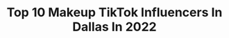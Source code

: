 ---
title: Top 10 Makeup TikTok Influencers In Dallas In 2022
description: >-
  Find top makeup TikTok influencers in Dallas in 2022. Most popular hashtags: #fyp #makeup #dallas #foryoupage.
platform: TikTok
hits: 56
text_top: Discover the best TikTok profiles on inBeat.
text_bottom: Our database aggregates 56 TikTok influencers like this in Dallas, United States for you to pitch.
profiles:
  - username: "makeupbymanueltx"
    fullname: >-
      Manuel C.
    bio: >-
      PRO MUARTIST - LIFE IS SHORT ,MAKE UP. “ just a regular dude frm DALLAS,TX
    location: "United States"
    followers: 4486
    engagement: 1072
    commentsToLikes: 0.026668
    id: ckb9d6c0007b80j238430hhk3
    verified: false
    hashtags: "#dallastx, #texas, #makeupartist, #quarantine"
  - username: "mirabella.g"
    fullname: >-
      mira;)
    bio: >-
      .Venmo-Mira-Goodman 🦋⛓🌙🍃🚬 🖤 /native/ bc u be so concerned
    location: "United States"
    followers: 9160
    engagement: 1834
    commentsToLikes: 0.147173
    id: ck9ep97wvrls50j7857inu6f0
    verified: false
    hashtags: "#goth, #emo, #alt, #fyp"
  - username: "monitoocrazy"
    fullname: >-
      Monica💗
    bio: >-
      CEO of Ayyyyyy and Marisaaaaa!✨ Mexican American 🇲🇽 Insta: Monitoocrazy Dtx🤠
    location: "United States"
    followers: 635300
    engagement: 2370
    commentsToLikes: 0.011225
    id: ck8qkrfnqiiy90j786q2x1eh7
    verified: false
    hashtags: "#candy, #snack, #foryou, #mexican"
  - username: "bloop053"
    fullname: >-
      B-Loop
    bio: >-
      I came here to laugh. ——> add me on insta IG- bloop053
    location: "United States"
    followers: 11800
    engagement: 1811
    commentsToLikes: 0.024840
    id: ckcu6trxsbmz40j23j16hvam5
    verified: false
    hashtags: "#fup, #comedy, #funny, #fyp"
  - username: "bee.liss__"
    fullname: >-
      Bianca
    bio: >-
      IG: @bee.liss Keep your negativity to yourself
    location: "United States"
    followers: 5815
    engagement: 400
    commentsToLikes: 0.012446
    id: ck9v17nnxftof0j78wiysj5ma
    verified: false
    hashtags: "#outfit, #trend, #ootd, #womensfashion"
  - username: "katiemermaidhairxo"
    fullname: >-
      KATIE ROGERS
    bio: >-
      ✨Mermaid 🧜‍♀️ SEAlon ✨ ✨Amazon Treasure Hunter 🔎✨
    location: "United States"
    followers: 54100
    engagement: 812
    commentsToLikes: 0.016556
    id: ck9rl6n8awggm0j78yex5o8m7
    verified: false
    hashtags: "#lashes, #makeup, #nails, #rocolashes"
  - username: "cheyboi"
    fullname: >-
      CheyBoi
    bio: >-
      Dancer/drag king Taken ❤️ She/her 🏳️‍🌈
    location: "United States"
    followers: 97800
    engagement: 1261
    commentsToLikes: 0.013453
    id: ckbb2rck7t2ej0j239lk8x8oh
    verified: false
    hashtags: "#girlfriend, #lesbiantiktok, #fyp, #wlw"
  - username: "baaabyyyjayyy"
    fullname: >-
      Jasmin
    bio: >-
      Snapchat: @liljayyy214 Subscribe to my YouTube channel
    location: "United States"
    followers: 43300
    engagement: 434
    commentsToLikes: 0.000000
    id: ck9eodzyio1j30j78wuc1swm7
    verified: false
    hashtags: "#asian, #strippercheck, #xyzbca, #fyp"
  - username: "missmickeyc"
    fullname: >-
      Michaela Castillo
    bio: >-
      Texas 26 I laugh at my own jokes
    location: "United States"
    followers: 4152
    engagement: 719
    commentsToLikes: 0.042116
    id: ckbf7pd0wxsvq0j23joikg53z
    verified: false
    hashtags: "#fyp, #duet, #wap, #pageantgirl"
  - username: "alexiabreceda"
    fullname: >-
      ✨ Alexia ✨
    bio: >-
      21 💋 Giveaway at 100k 🙏✨ Dallas, Tx 📍 Dm for promo/collabs
    location: "United States"
    followers: 77100
    engagement: 1823
    commentsToLikes: 0.014013
    id: ckb9bf37zxgm50j23hbsfqjws
    verified: false
    hashtags: "#wewintogether, #makeup, #welldone, #expressieyourself"
---